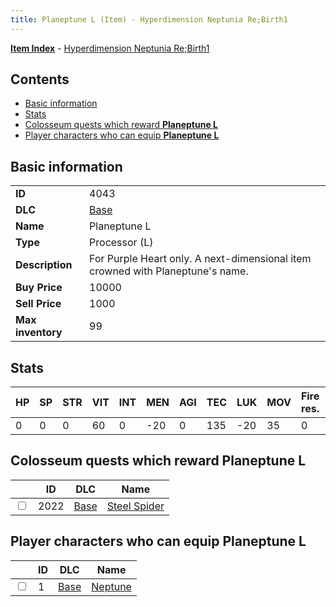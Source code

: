 ```yaml
---
title: Planeptune L (Item) - Hyperdimension Neptunia Re;Birth1
---
```


[**Item Index**](/neptunia/rb1/item/index.html) - [Hyperdimension Neptunia Re;Birth1](/neptunia/rb1)

## Contents

- [Basic information](#basic-information)
- [Stats](#stats)
- [Colosseum quests which reward **Planeptune L**](#colosseum-quests-which-reward-planeptune-l)
- [Player characters who can equip **Planeptune L**](#player-characters-who-can-equip-planeptune-l)
## Basic information

|   |   |
| -- | -- |
| **ID** | 4043 |
| **DLC** | [Base](/neptunia/rb1/dlc/1-base.html) |
| **Name** | Planeptune L |
| **Type** | Processor (L) |
| **Description** | For Purple Heart only. A next-dimensional item crowned with Planeptune's name. |
| **Buy Price** | 10000 |
| **Sell Price** | 1000 |
| **Max inventory** | 99 |


## Stats

| HP | SP | STR | VIT | INT | MEN | AGI | TEC | LUK | MOV | Fire res. | Ice res. | Wind res. | Lightning res. |
| -- | -- | --- | --- | --- | --- | --- | --- | --- | --- | --------- | -------- | --------- | -------------- |
| 0 | 0 | 0 | 60 | 0 | -20 | 0 | 135 | -20 | 35 | 0 | 0 | 0 | 0 |


## Colosseum quests which reward **Planeptune L**

|    | ID | DLC | Name |
| -- | -- | --- | ---- |
| <input type="checkbox" id="rb1-colosseum-1-2022" class="trackbox" /> | 2022 | [Base](/neptunia/rb1/dlc/1-base.html) | [Steel Spider](/neptunia/rb1/colosseum/1-2022-steel-spider.html) |


## Player characters who can equip **Planeptune L**

|    | ID | DLC | Name |
| -- | -- | --- | ---- |
| <input type="checkbox" id="rb1-player-1-1" class="trackbox" /> | 1 | [Base](/neptunia/rb1/dlc/1-base.html) | [Neptune](/neptunia/rb1/player/1-1-neptune.html) |
